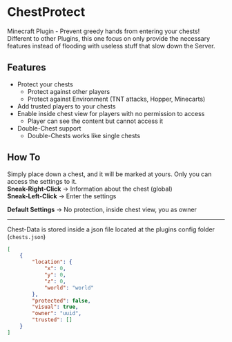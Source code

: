 # ChestProtect
Minecraft Plugin - Prevent greedy hands from entering your chests!\
Different to other Plugins, this one focus on only provide the necessary features instead of flooding with useless stuff that slow down the Server.

## Features
- Protect your chests
  - Protect against other players
  - Protect against Environment (TNT attacks, Hopper, Minecarts)
- Add trusted players to your chests
- Enable inside chest view for players with no permission to access
  - Player can see the content but cannot access it
- Double-Chest support
  - Double-Chests works like single chests

## How To
Simply place down a chest, and it will be marked at yours. Only you can access the settings to it.\
**Sneak-Right-Click** -> Information about the chest (global)\
**Sneak-Left-Click** -> Enter the settings

**Default Settings** -> No protection, inside chest view, you as owner

---
Chest-Data is stored inside a json file located at the plugins config folder (``chests.json``)
```json
[
    {
        "location": {
            "x": 0,
            "y": 0,
            "z": 0,
            "world": "world"
        },
        "protected": false,
        "visual": true,
        "owner": "uuid",
        "trusted": []
    }
]
```